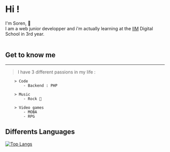 # **Hi !**
I'm Soren, :rocket: <br>
I am a web junior developper and i'm actually learning at the [IIM](https://iim.fr) Digital School in 3rd year.<br>
<br>
## **Get to know me**
<hr>

> I have 3 different passions in my life :

        > Code
            - Backend : PHP

        > Music
            - Rock 🎸

        > Video games 
            - MOBA
            - RPG

## **Differents Languages**<br>
[![Top Langs](https://github-readme-stats.vercel.app/api/top-langs/?username=SorenMesselier-Sentis&layout=compact)](https://github.com/anuraghazra/github-readme-stats)

